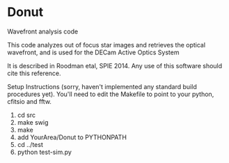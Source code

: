 # Donut
Wavefront analysis code

This code analyzes out of focus star images and retrieves the optical
wavefront, and is used for the DECam Active Optics System

It is described in Roodman etal, SPIE 2014.   Any use of this software
should cite this reference.

Setup Instructions (sorry, haven't implemented any standard build
procedures yet).  You'll need to edit the Makefile to point to your python, cfitsio and fftw.

1. cd src
2. make swig
3. make
4. add   YourArea/Donut  to PYTHONPATH
5. cd ../test
6. python test-sim.py
